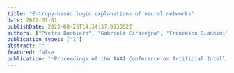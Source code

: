 ```yaml
---
title: "Entropy-based logic explanations of neural networks"
date: 2022-01-01
publishDate: 2023-08-23T14:34:37.093352Z
authors: ["Pietro Barbiero", "Gabriele Ciravegna", "Francesco Giannini", "Pietro Lió", "Marco Gori", "Stefano Melacci"]
publication_types: ["1"]
abstract: ""
featured: false
publication: "*Proceedings of the AAAI Conference on Artificial Intelligence*"
---
```


